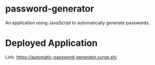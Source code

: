 # password-generator
An application using JavaScript to automatically generate passwords.

# Deployed Application
Link: https://automatic-password-generator.surge.sh/ 

